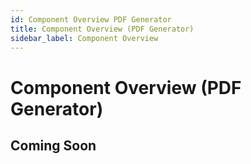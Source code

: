 ```yaml
---
id: Component Overview PDF Generator
title: Component Overview (PDF Generator)
sidebar_label: Component Overview
---
```


# Component Overview (PDF Generator)

## Coming Soon
